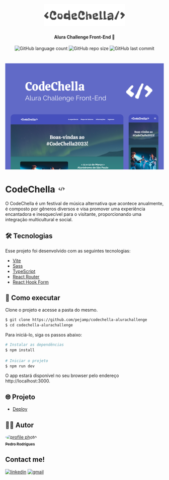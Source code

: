 <h1 align="center">
    <br>
    <img src="./src/assets/logo-gray.svg" width="260px" alt="">
</h1>

<h4 align="center">
    Alura Challenge Front-End 🤿
</h4>

<p align="center">
    <img alt="GitHub language count" src="https://img.shields.io/github/languages/count/pejamp/codechella-alurachallenge?color=36C1A0&style=for-the-badge&labelColor=4650BD">
    <img alt="GitHub repo size" src="https://img.shields.io/github/repo-size/pejamp/codechella-alurachallenge?color=36C1A0&style=for-the-badge&labelColor=4650BD">
    <img alt="GitHub last commit" src="https://img.shields.io/github/last-commit/pejamp/codechella-alurachallenge?color=36C1A0&style=for-the-badge&labelColor=4650BD">
</p>

<h1 align="center">
    <img alt="CodeChella" src="./src/assets/capa.png" />
</h1>

# CodeChella <img src="./src/assets/brand-symbol.svg" width="28" alt="logo icon">
O CodeChella é um festival de música alternativa que acontece anualmente, é composto por gêneros diversos e visa promover uma experiência encantadora e inesquecível para o visitante, proporcionando uma integração multicultural e social.

## 🛠️ Tecnologias

Esse projeto foi desenvolvido com as seguintes tecnologias:

- [Vite](https://vitejs.dev/)
- [Sass](https://sass-lang.com/install)
- [TypeScript](https://www.typescriptlang.org/)
- [React Router](https://reactrouter.com/en/main/start/tutorial)
- [React Hook Form](https://react-hook-form.com/get-started/)

## 🚀 Como executar

Clone o projeto e acesse a pasta do mesmo.

```bash
$ git clone https://github.com/pejamp/codechella-alurachallenge
$ cd codechella-alurachallenge
```

Para iniciá-lo, siga os passos abaixo:
```bash
# Instalar as dependências
$ npm install

# Iniciar o projeto
$ npm run dev
```
O app estará disponível no seu browser pelo endereço http://localhost:3000.

## 🌐 Projeto

- [Deploy](https://codechella-alurachallenge.vercel.app/)

## 👨‍💻 Autor

<a href="https://github.com/pejamp">
 <img 
  src="https://avatars.githubusercontent.com/u/53826489?s=460&u=834aa9912aaaa1464d4635cb9fa7767c64a6e9b3&v=4" 
  width="100px;" 
  alt="profile photo" 
  style="border-radius: 50%;"
 />
 <br />
 <sub><b>Pedro Rodrigues</b></sub>
</a> 
<a href="https://github.com/pejamp"></a>
<br />

## Contact me!

[![linkedin](https://img.shields.io/badge/linkedin-0A66C2?style=for-the-badge&logo=linkedin&logoColor=white)](https://www.linkedin.com/in/pedro-rodrigues-3a3647176/)
[![gmail](https://img.shields.io/badge/gmail-c14438?style=for-the-badge&logo=gmail&logoColor=white)](mailto:pedro.roguea@gmail.com)
